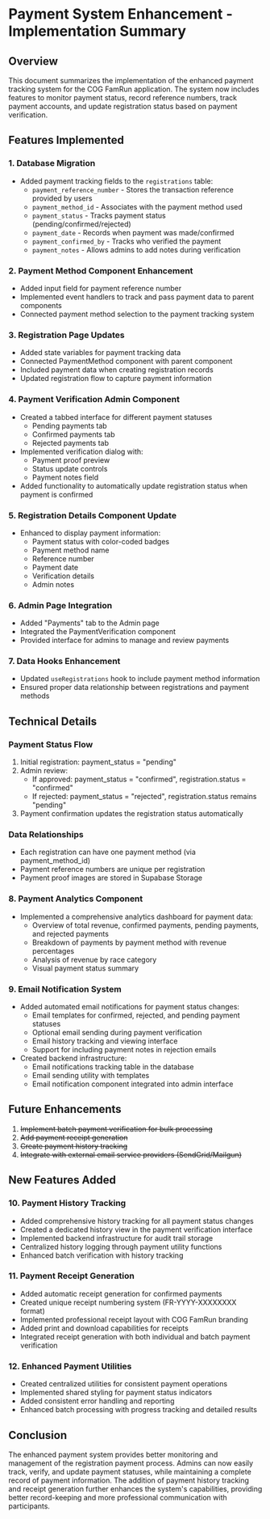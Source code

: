 # Payment System Enhancement - Implementation Summary

## Overview
This document summarizes the implementation of the enhanced payment tracking system for the COG FamRun application. The system now includes features to monitor payment status, record reference numbers, track payment accounts, and update registration status based on payment verification.

## Features Implemented

### 1. Database Migration
- Added payment tracking fields to the `registrations` table:
  - `payment_reference_number` - Stores the transaction reference provided by users
  - `payment_method_id` - Associates with the payment method used
  - `payment_status` - Tracks payment status (pending/confirmed/rejected)
  - `payment_date` - Records when payment was made/confirmed
  - `payment_confirmed_by` - Tracks who verified the payment
  - `payment_notes` - Allows admins to add notes during verification

### 2. Payment Method Component Enhancement
- Added input field for payment reference number
- Implemented event handlers to track and pass payment data to parent components
- Connected payment method selection to the payment tracking system

### 3. Registration Page Updates
- Added state variables for payment tracking data
- Connected PaymentMethod component with parent component
- Included payment data when creating registration records
- Updated registration flow to capture payment information

### 4. Payment Verification Admin Component
- Created a tabbed interface for different payment statuses
  - Pending payments tab
  - Confirmed payments tab
  - Rejected payments tab
- Implemented verification dialog with:
  - Payment proof preview
  - Status update controls
  - Payment notes field
- Added functionality to automatically update registration status when payment is confirmed

### 5. Registration Details Component Update
- Enhanced to display payment information:
  - Payment status with color-coded badges
  - Payment method name
  - Reference number
  - Payment date
  - Verification details
  - Admin notes

### 6. Admin Page Integration
- Added "Payments" tab to the Admin page
- Integrated the PaymentVerification component
- Provided interface for admins to manage and review payments

### 7. Data Hooks Enhancement
- Updated `useRegistrations` hook to include payment method information
- Ensured proper data relationship between registrations and payment methods

## Technical Details

### Payment Status Flow
1. Initial registration: payment_status = "pending"
2. Admin review:
   - If approved: payment_status = "confirmed", registration.status = "confirmed"
   - If rejected: payment_status = "rejected", registration.status remains "pending"
3. Payment confirmation updates the registration status automatically

### Data Relationships
- Each registration can have one payment method (via payment_method_id)
- Payment reference numbers are unique per registration
- Payment proof images are stored in Supabase Storage

### 8. Payment Analytics Component
- Implemented a comprehensive analytics dashboard for payment data:
  - Overview of total revenue, confirmed payments, pending payments, and rejected payments
  - Breakdown of payments by payment method with revenue percentages
  - Analysis of revenue by race category
  - Visual payment status summary

### 9. Email Notification System
- Added automated email notifications for payment status changes:
  - Email templates for confirmed, rejected, and pending payment statuses
  - Optional email sending during payment verification
  - Email history tracking and viewing interface
  - Support for including payment notes in rejection emails
- Created backend infrastructure:
  - Email notifications tracking table in the database
  - Email sending utility with templates
  - Email notification component integrated into admin interface

## Future Enhancements
1. ~~Implement batch payment verification for bulk processing~~
2. ~~Add payment receipt generation~~
3. ~~Create payment history tracking~~
4. ~~Integrate with external email service providers (SendGrid/Mailgun)~~

## New Features Added

### 10. Payment History Tracking
- Added comprehensive history tracking for all payment status changes
- Created a dedicated history view in the payment verification interface
- Implemented backend infrastructure for audit trail storage
- Centralized history logging through payment utility functions
- Enhanced batch verification with history tracking

### 11. Payment Receipt Generation
- Added automatic receipt generation for confirmed payments
- Created unique receipt numbering system (FR-YYYY-XXXXXXXX format)
- Implemented professional receipt layout with COG FamRun branding
- Added print and download capabilities for receipts
- Integrated receipt generation with both individual and batch payment verification

### 12. Enhanced Payment Utilities
- Created centralized utilities for consistent payment operations
- Implemented shared styling for payment status indicators
- Added consistent error handling and reporting
- Enhanced batch processing with progress tracking and detailed results

## Conclusion
The enhanced payment system provides better monitoring and management of the registration payment process. Admins can now easily track, verify, and update payment statuses, while maintaining a complete record of payment information. The addition of payment history tracking and receipt generation further enhances the system's capabilities, providing better record-keeping and more professional communication with participants.
